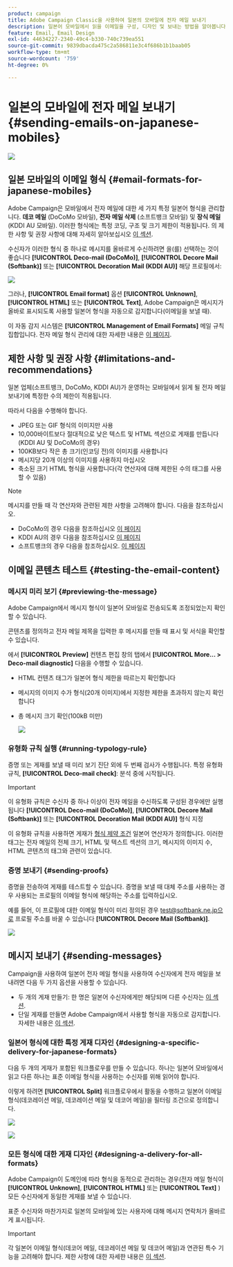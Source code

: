 ```yaml
---
product: campaign
title: Adobe Campaign Classic을 사용하여 일본의 모바일에 전자 메일 보내기
description: 일본어 모바일에서 읽을 이메일을 구성, 디자인 및 보내는 방법을 알아봅니다
feature: Email, Email Design
exl-id: 44634227-2340-49c4-b330-740c739ea551
source-git-commit: 9839dbacda475c2a586811e3c4f686b1b1baab05
workflow-type: tm+mt
source-wordcount: '759'
ht-degree: 0%

---
```


# 일본의 모바일에 전자 메일 보내기 {#sending-emails-on-japanese-mobiles}

![](../../assets/common.svg)

## 일본 모바일의 이메일 형식 {#email-formats-for-japanese-mobiles}

Adobe Campaign은 모바일에서 전자 메일에 대한 세 가지 특정 일본어 형식을 관리합니다. **데코 메일** (DoCoMo 모바일), **전자 메일 삭제** (소프트뱅크 모바일) 및 **장식 메일** (KDDI AU 모바일). 이러한 형식에는 특정 코딩, 구조 및 크기 제한이 적용됩니다. 의 제한 사항 및 권장 사항에 대해 자세히 알아보십시오 [이 섹션](#limitations-and-recommendations).

수신자가 이러한 형식 중 하나로 메시지를 올바르게 수신하려면 을(를) 선택하는 것이 좋습니다 **[!UICONTROL Deco-mail (DoCoMo)]**, **[!UICONTROL Decore Mail (Softbank)]** 또는 **[!UICONTROL Decoration Mail (KDDI AU)]** 해당 프로필에서:

![](assets/deco-mail_03.png)

그러나, **[!UICONTROL Email format]** 옵션 **[!UICONTROL Unknown]**, **[!UICONTROL HTML]** 또는 **[!UICONTROL Text]**, Adobe Campaign은 메시지가 올바로 표시되도록 사용할 일본어 형식을 자동으로 감지합니다(이메일을 보낼 때).

이 자동 감지 시스템은 **[!UICONTROL Management of Email Formats]** 메일 규칙 집합입니다. 전자 메일 형식 관리에 대한 자세한 내용은 [이 페이지](../../installation/using/email-deliverability.md#managing-email-formats).

## 제한 사항 및 권장 사항 {#limitations-and-recommendations}

일본 업체(소프트뱅크, DoCoMo, KDDI AU)가 운영하는 모바일에서 읽게 될 전자 메일 보내기에 특정한 수의 제한이 적용됩니다.

따라서 다음을 수행해야 합니다.

* JPEG 또는 GIF 형식의 이미지만 사용
* 10,000바이트보다 절대적으로 낮은 텍스트 및 HTML 섹션으로 게재를 만듭니다(KDDI AU 및 DoCoMo의 경우)
* 100KB보다 작은 총 크기(인코딩 전)의 이미지를 사용합니다
* 메시지당 20개 이상의 이미지를 사용하지 마십시오
* 축소된 크기 HTML 형식을 사용합니다(각 연산자에 대해 제한된 수의 태그를 사용할 수 있음)

>[!NOTE]
>
>메시지를 만들 때 각 연산자와 관련된 제한 사항을 고려해야 합니다. 다음을 참조하십시오.
>
>* DoCoMo의 경우 다음을 참조하십시오 [이 페이지](https://www.nttdocomo.co.jp/service/developer/make/content/deco_mail/index.html)
>* KDDI AU의 경우 다음을 참조하십시오 [이 페이지](https://www.au.com/ezfactory/tec/spec/decorations/template.html)
>* 소프트뱅크의 경우 다음을 참조하십시오. [이 페이지](https://www.support.softbankmobile.co.jp/partner/home_tech3/index.cfm)


## 이메일 콘텐츠 테스트 {#testing-the-email-content}

### 메시지 미리 보기 {#previewing-the-message}

Adobe Campaign에서 메시지 형식이 일본어 모바일로 전송되도록 조정되었는지 확인할 수 있습니다.

콘텐츠를 정의하고 전자 메일 제목을 입력한 후 메시지를 만들 때 표시 및 서식을 확인할 수 있습니다.

에서 **[!UICONTROL Preview]** 컨텐츠 편집 창의 탭에서 **[!UICONTROL More... > Deco-mail diagnostic]** 다음을 수행할 수 있습니다.

* HTML 컨텐츠 태그가 일본어 형식 제한을 따르는지 확인합니다
* 메시지의 이미지 수가 형식(20개 이미지)에서 지정한 제한을 초과하지 않는지 확인합니다
* 총 메시지 크기 확인(100kB 미만)

   ![](assets/deco-mail_06.png)

### 유형화 규칙 실행 {#running-typology-rule}

증명 또는 게재를 보낼 때 미리 보기 진단 외에 두 번째 검사가 수행됩니다. 특정 유형화 규칙, **[!UICONTROL Deco-mail check]**: 분석 중에 시작됩니다.

>[!IMPORTANT]
>
>이 유형화 규칙은 수신자 중 하나 이상이 전자 메일을 수신하도록 구성된 경우에만 실행됩니다 **[!UICONTROL Deco-mail (DoCoMo)]**, **[!UICONTROL Decore Mail (Softbank)]** 또는 **[!UICONTROL Decoration Mail (KDDI AU)]** 형식 지정

이 유형화 규칙을 사용하면 게재가 [형식 제약 조건](#limitations-and-recommendations) 일본어 연산자가 정의합니다. 이러한 태그는 전자 메일의 전체 크기, HTML 및 텍스트 섹션의 크기, 메시지의 이미지 수, HTML 콘텐츠의 태그와 관련이 있습니다.

### 증명 보내기 {#sending-proofs}

증명을 전송하여 게재를 테스트할 수 있습니다. 증명을 보낼 때 대체 주소를 사용하는 경우 사용되는 프로필의 이메일 형식에 해당하는 주소를 입력하십시오.

예를 들어, 이 프로필에 대한 이메일 형식이 미리 정의된 경우 test@softbank.ne.jp으로 프로필 주소를 바꿀 수 있습니다 **[!UICONTROL Decore Mail (Softbank)]**.

![](assets/deco-mail_05.png)

## 메시지 보내기 {#sending-messages}

Campaign을 사용하여 일본어 전자 메일 형식을 사용하여 수신자에게 전자 메일을 보내려면 다음 두 가지 옵션을 사용할 수 있습니다.

* 두 개의 게재 만들기: 한 명은 일본어 수신자에게만 해당되며 다른 수신자는 [이 섹션](#designing-a-specific-delivery-for-japanese-formats).
* 단일 게재를 만들면 Adobe Campaign에서 사용할 형식을 자동으로 감지합니다. 자세한 내용은 [이 섹션](#designing-a-delivery-for-all-formats).

### 일본어 형식에 대한 특정 게재 디자인 {#designing-a-specific-delivery-for-japanese-formats}

다음 두 개의 게재가 포함된 워크플로우를 만들 수 있습니다. 하나는 일본어 모바일에서 읽고 다른 하나는 표준 이메일 형식을 사용하는 수신자를 위해 읽어야 합니다.

이렇게 하려면 **[!UICONTROL Split]** 워크플로우에서 활동을 수행하고 일본어 이메일 형식(데코레이션 메일, 데코레이션 메일 및 데코어 메일)을 필터링 조건으로 정의합니다.

![](assets/deco-mail_08.png)

![](assets/deco-mail_07.png)

### 모든 형식에 대한 게재 디자인 {#designing-a-delivery-for-all-formats}

Adobe Campaign이 도메인에 따라 형식을 동적으로 관리하는 경우(전자 메일 형식이 **[!UICONTROL Unknown]**, **[!UICONTROL HTML]** 또는 **[!UICONTROL Text]** ) 모든 수신자에게 동일한 게재를 보낼 수 있습니다.

표준 수신자와 마찬가지로 일본의 모바일에 있는 사용자에 대해 메시지 연락처가 올바르게 표시됩니다.

>[!IMPORTANT]
>
>각 일본어 이메일 형식(데코어 메일, 데코레이션 메일 및 데코어 메일)과 연관된 특수 기능을 고려해야 합니다. 제한 사항에 대한 자세한 내용은 [이 섹션](#limitations-and-recommendations).
